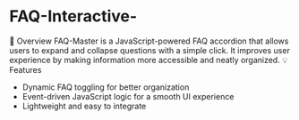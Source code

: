 # FAQ-Interactive-
🚀 Overview
FAQ-Master is a JavaScript-powered FAQ accordion that allows users to expand and collapse questions with a simple click. It improves user experience by making information more accessible and neatly organized.
💡 Features
- Dynamic FAQ toggling for better organization
- Event-driven JavaScript logic for a smooth UI experience
- Lightweight and easy to integrate
